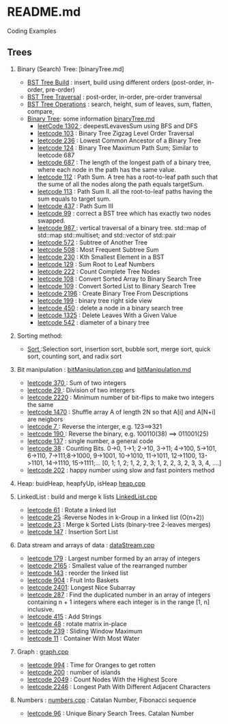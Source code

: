 # README.md
Coding Examples

## Trees
1. Binary (Search) Tree: [binaryTree.md]
    - [BST Tree Build](https://github.com/powershoping/codingEx/blob/master/bst/include/bstBuild.tcc) :  insert, build using different orders (post-order, in-order, pre-order) 
    - [BST Tree Traversal](https://github.com/powershoping/codingEx/blob/master/bst/include/bstTraversal.tcc) : post-order, in-order, pre-order tranversal
    - [BST Tree Operations](https://github.com/powershoping/codingEx/blob/master/bst/include/bstOperation.tcc) : search, height, sum of leaves, sum, flatten, 
    compare, 
    - [Binary Tree](https://github.com/powershoping/codingEx/blob/master/binaryTree/src/binaryTree.cpp): some information [binaryTree.md](https://github.com/powershoping/codingEx/blob/master/binaryTree/binaryTree.md)
       - [leetCode 1302 ](https://leetcode.com/problems/deepest-leaves-sum/description/) : deepestLevavesSum using BFS and DFS
       - [leetcode 103](https://leetcode.com/problems/binary-tree-zigzag-level-order-traversal/description/) : Binary Tree Zigzag Level Order Traversal
       - [leetcode 236](https://leetcode.com/problems/lowest-common-ancestor-of-a-binary-tree/description/) : Lowest Common Ancestor of a Binary Tree
       - [leetcode 124](https://leetcode.com/problems/binary-tree-maximum-path-sum/description/) :  Binary Tree Maximum Path Sum; Similar to leetcode 687
       - [leetcode 687](https://leetcode.com/problems/longest-univalue-path/description/) : The length of the longest path of a binary tree, where each node in the path has the same value.
       - [leetcode 112](https://leetcode.com/problems/path-sum/description/) : Path Sum.  A tree has a root-to-leaf path such that the sume of all the nodes along the path equals targetSum.
       - [leetcode 113](https://leetcode.com/problems/path-sum-ii/description/) : Path Sum II. all the root-to-leaf paths having the sum equals to target sum. 
       - [leetcode 437](https://leetcode.com/problems/path-sum-iii/description/) : Path Sum III
       - [leetcode 99](https://leetcode.com/problems/recover-binary-search-tree/description/) : correct a BST tree which has exactly two nodes swapped.
       - [leetcode 987 ](https://leetcode.com/problems/vertical-order-traversal-of-a-binary-tree/description/) : vertical traversal of a binary tree. std::map of std::map std::multiset; and std::vector of std::pair
       - [leetcode 572](https://leetcode.com/problems/subtree-of-another-tree/description/) : Subtree of Another Tree
       - [leetcode 508](https://leetcode.com/problems/most-frequent-subtree-sum/description/) : Most Frequent Subtree Sum
       - [leetcode 230](https://leetcode.com/problems/kth-smallest-element-in-a-bst/description/) : Kth Smallest Element in a BST
       - [leetcode 129](https://leetcode.com/problems/sum-root-to-leaf-numbers/description/) : Sum Root to Leaf Numbers
       - [leetcode 222](https://leetcode.com/problems/count-complete-tree-nodes/description/) : Count Complete Tree Nodes
       - [leetcode 108](https://leetcode.com/problems/convert-sorted-array-to-binary-search-tree/description/) : Convert Sorted Array to Binary Search Tree
       - [leetcode 109](https://leetcode.com/problems/convert-sorted-list-to-binary-search-tree/description/) : Convert Sorted List to Binary Search Tree
       - [leetcode 2196](https://leetcode.com/problems/create-binary-tree-from-descriptions/description/) : Create Binary Tree From Descriptions 
       - [leetcode 199](https://leetcode.com/problems/binary-tree-right-side-view/description/) : binary tree right side view
       - [leetcode 450](https://leetcode.com/problems/delete-node-in-a-bst/description/) : delete a node in a binary search tree
       - [leetcode 1325](https://leetcode.com/problems/delete-leaves-with-a-given-value/description/) : Delete Leaves With a Given Value
       - [leetcode 542](https://leetcode.com/problems/diameter-of-binary-tree/description/) : diameter of a binary tree

2. Sorting method:    
    - [Sort ](https://github.com/powershoping/codingEx/blob/master/sort/src/sort.cpp) :Selection sort, insertion sort, bubble sort, merge sort, quick sort, counting sort, and radix sort
3. Bit manipulation : [bitManipulation.cpp]( https://github.com/powershoping/codingEx/blob/master/leetCode/bitManipulation.cpp) and [bitManipulation.md](https://github.com/powershoping/codingEx/blob/master/leetCode/bitManipulation.md) 
    -  [leetcode 370 ]( https://leetcode.com/problems/sum-of-two-integers/description/) : Sum of two integers
    -  [leetcode 29  ]( https://leetcode.com/problems/divide-two-integers/description/)  : Division of two intergers
    -  [leetcode 2220](https://leetcode.com/problems/minimum-bit-flips-to-convert-number/description/) :  Minimum number of bit-flips to make two integers the same
    -  [leetcode 1470]( https://leetcode.com/problems/shuffle-the-array/description/ ) : Shuffle array A of length 2N so that A[i] and A[N+i] are neigbors
    -  [leetcode 7   ](https://leetcode.com/problems/reverse-integer/description/)  : Reverse the interger, e.g. 123==>321
    -  [leetcode 190 ](https://leetcode.com/problems/reverse-bits/description)  : Reverse the binary, e.g. 100110(38) ==> 011001(25)
    -  [leetcode 137](https://leetcode.com/problems/single-number-ii/description/) : single number, a general code
    -  [leetcode 38](https://leetcode.com/problems/counting-bits/description/) : Counting Bits. 0->0, 1->1; 2->10, 3->11; 4->100, 5->101, 6->110, 7->111;8->1000, 9->1001, 10->1010, 11->1011, 12->1100, 13->1101, 14->1110, 15->1111;... [0, 1; 1, 2; 1, 2, 2, 3; 1, 2, 2, 3, 2, 3, 3, 4, ....]
    -  [leetcode 202](https://leetcode.com/problems/happy-number/) : happy number using slow and fast pointers method
4. Heap: buidHeap, heapfyUp, isHeap [heap.cpp](https://github.com/powershoping/codingEx/blob/master/heap/src/heap.cpp)

5. LinkedList : build and merge k lists [LinkedList.cpp](https://github.com/powershoping/codingEx/blob/master/leetCode/LinkedList.cpp)
    -  [leetcode 61](https://leetcode.com/problems/rotate-list/description/) : Rotate a linked list
    -  [leetcode 25](https://leetcode.com/problems/reverse-nodes-in-k-group/description/) :Reverse Nodes in k-Group in a linked list (O(n+2))
    -  [leetcode 23](https://leetcode.com/problems/merge-k-sorted-lists/description/) : Merge k Sorted Lists (binary-tree 2-leaves merges)
    -  [leetcode 147](https://leetcode.com/problems/insertion-sort-list/description/) : Insertion Sort List

5. Data stream and arrays of data : [dataStream.cpp](https://github.com/powershoping/codingEx/blob/master/leetCode/dataStream.cpp)
    - [leetcode 179](https://leetcode.com/problems/largest-number/description/) : Largest number formed by an array of integers
    - [leetcode 2165](https://leetcode.com/problems/smallest-value-of-the-rearranged-number/description/) :  Smallest value of the rearranged number
    - [leetcode 143](https://leetcode.com/problems/reorder-list/description/) : reorder the linked list
    - [leetcode 904](https://leetcode.com/problems/fruit-into-baskets/description/) : Fruit Into Baskets
    - [leetcode 2401](https://leetcode.com/problems/longest-nice-subarray/description/): Longest Nice Subarray
    - [leetcode 287](https://leetcode.com/problems/find-the-duplicate-number/description/) : Find the duplicated number in an array of integers containing n + 1 integers where each integer is in the range [1, n] inclusive.
    - [leetcode 415](https://leetcode.com/problems/add-strings/description/) :  Add Strings
    - [leetcode 48](https://leetcode.com/problems/rotate-image/description/) : rotate matrix in-place
    - [leetcode 239](https://leetcode.com/problems/sliding-window-maximum/description/) :  Sliding Window Maximum
    - [leetcode 11](https://leetcode.com/problems/container-with-most-water/description/) :  Container With Most Water
    
6. Graph  : [graph.cpp](https://github.com/powershoping/codingEx/blob/master/leetCode/graph.cpp)
    - [leetcode 994](https://leetcode.com/problems/rotting-oranges/description) : Time for Oranges to get rotten
    - [leetcode 200](https://leetcode.com/problems/number-of-islands/description/) : number of islands
    - [leetcode 2049](https://leetcode.com/problems/count-nodes-with-the-highest-score/description/) : Count Nodes With the Highest Score
    - [leetcode 2246](https://leetcode.com/problems/longest-path-with-different-adjacent-characters/description/) :  Longest Path With Different Adjacent Characters

7. Numbers : [numbers.cpp](https://github.com/powershoping/codingEx/blob/master/leetCode/numbers.cpp) : Catalan Number, Fibonacci sequence
    - [leetcode 96](https://leetcode.com/problems/unique-binary-search-trees/description/) : Unique Binary Search Trees. Catalan Number
